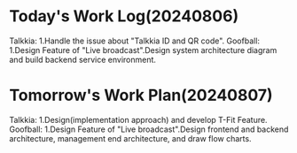 # Today's Work Log(20240806)
Talkkia:
1.Handle the issue about "Talkkia ID and QR code". 
Goofball:
1.Design Feature of "Live broadcast".Design system architecture diagram and build backend service environment.
# Tomorrow's Work Plan(20240807)
Talkkia:
1.Design(implementation approach) and develop T-Fit Feature. 
Goofball:
1.Design Feature of "Live broadcast".Design frontend and backend architecture, management end architecture, and draw flow charts.